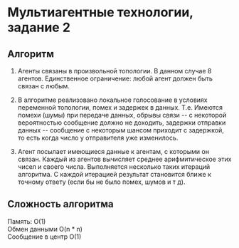 # Мультиагентные технологии, задание 2  
## Алгоритм  

1.	Агенты связаны в произвольной топологии. В данном случае 8 агентов. Единственное ограничение: любой агент должен быть связан с любым.  

2.  В алгоритме реализовано локальное голосование в условиях переменной топологии, помех и задержек в данных. Т.е. Имеются помехи (шумы) при передаче данных, обрывы связи -- с некоторой вероятностью сообщение должно не доходить, задержки отправки данных -- сообщение с некоторым шансом приходит с задержкой, то есть когда число у отправителя уже изменилось.   

3.  Агент посылает имеющиеся данные к агентам, с которыми он связан. Каждый из агентов вычисляет среднее арифмитическое этих чисел и своего числа. Выполняется несколько таких итераций алгоритма. С каждой итерацией результат становится ближе к точному ответу (если бы не было помех, шумов и т д).


## Сложность алгоритма  
Память: O(1)  
Обмен данными O(n * n)  
Сообщение в центр O(1)
